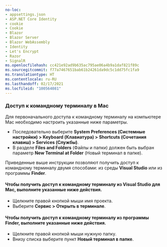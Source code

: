 ```yaml
---
no-loc:
- appsettings.json
- ASP.NET Core Identity
- cookie
- Cookie
- Blazor
- Blazor Server
- Blazor WebAssembly
- Identity
- Let's Encrypt
- Razor
- SignalR
ms.openlocfilehash: cc421e92ad9b635ac795ae06a4b9a1daf821f89c
ms.sourcegitcommit: f77a7467651bab61b24261da9dc5c1dd75fc1fa9
ms.translationtype: HT
ms.contentlocale: ru-RU
ms.lasthandoff: 02/17/2021
ms.locfileid: "100564081"
---
```

### <a name="accessing-a-command-terminal-on-mac"></a>Доступ к командному терминалу в Mac

Для первоначального доступа к командному терминалу на компьютере Mac необходимо настроить указанные ниже параметры.

* Последовательно выберите **System Preferences (Системные настройки) > Keyboard (Клавиатура) > Shortcuts (Сочетания клавиш) > Services (Службы)**.
* В разделе **Files and Folders** (Файлы и папки) должен быть выбран параметр **New Terminal at Folder** (Новый терминал в папке).

Приведенные выше инструкции позволяют получить доступ к командному терминалу двумя способами: из среды **Visual Studio** или из программы **Finder**. 

#### <a name="to-access-a-command-terminal-from-visual-studio-for-mac"></a>Чтобы получить доступ к командному терминалу из Visual Studio для Mac, выполните указанные ниже действия.

* Щелкните правой кнопкой мыши имя проекта.
* Выберите **Сервис > Открыть в терминале**.

#### <a name="to-access-a-command-terminal-from-finder"></a>Чтобы получить доступ к командному терминалу из программы Finder, выполните указанные ниже действия.

* Щелкните правой кнопкой мыши нужную папку.
* Внизу списка выберите пункт **Новый терминал в папке**.

